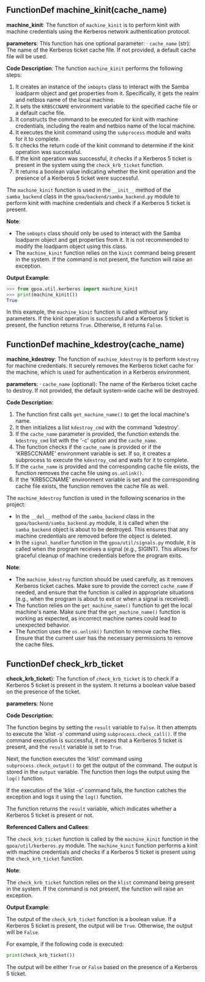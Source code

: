 ## FunctionDef machine_kinit(cache_name)
 **machine\_kinit**: The function of `machine_kinit` is to perform kinit with machine credentials using the Kerberos network authentication protocol.

**parameters**: This function has one optional parameter:
· `cache_name` (str): The name of the Kerberos ticket cache file. If not provided, a default cache file will be used.

**Code Description**:
The function `machine_kinit` performs the following steps:

1. It creates an instance of the `smbopts` class to interact with the Samba loadparm object and get properties from it. Specifically, it gets the realm and netbios name of the local machine.
2. It sets the `KRB5CCNAME` environment variable to the specified cache file or a default cache file.
3. It constructs the command to be executed for kinit with machine credentials, including the realm and netbios name of the local machine.
4. It executes the kinit command using the `subprocess` module and waits for it to complete.
5. It checks the return code of the kinit command to determine if the kinit operation was successful.
6. If the kinit operation was successful, it checks if a Kerberos 5 ticket is present in the system using the `check_krb_ticket` function.
7. It returns a boolean value indicating whether the kinit operation and the presence of a Kerberos 5 ticket were successful.

The `machine_kinit` function is used in the `__init__` method of the `samba_backend` class in the `gpoa/backend/samba_backend.py` module to perform kinit with machine credentials and check if a Kerberos 5 ticket is present.

**Note**:

* The `smbopts` class should only be used to interact with the Samba loadparm object and get properties from it. It is not recommended to modify the loadparm object using this class.
* The `machine_kinit` function relies on the `kinit` command being present in the system. If the command is not present, the function will raise an exception.

**Output Example**:
```python
>>> from gpoa.util.kerberos import machine_kinit
>>> print(machine_kinit())
True
```
In this example, the `machine_kinit` function is called without any parameters. If the kinit operation is successful and a Kerberos 5 ticket is present, the function returns `True`. Otherwise, it returns `False`.
## FunctionDef machine_kdestroy(cache_name)
 **machine\_kdestroy**: The function of `machine_kdestroy` is to perform `kdestroy` for machine credentials. It securely removes the Kerberos ticket cache for the machine, which is used for authentication in a Kerberos environment.

**parameters**:
· `cache_name` (optional): The name of the Kerberos ticket cache to destroy. If not provided, the default system-wide cache will be destroyed.

**Code Description**:
1. The function first calls `get_machine_name()` to get the local machine's name.
2. It then initializes a list `kdestroy_cmd` with the command 'kdestroy'.
3. If the `cache_name` parameter is provided, the function extends the `kdestroy_cmd` list with the '-c' option and the `cache_name`.
4. The function checks if the `cache_name` is provided or if the 'KRB5CCNAME' environment variable is set. If so, it creates a subprocess to execute the `kdestroy_cmd` and waits for it to complete.
5. If the `cache_name` is provided and the corresponding cache file exists, the function removes the cache file using `os.unlink()`.
6. If the 'KRB5CCNAME' environment variable is set and the corresponding cache file exists, the function removes the cache file as well.

The `machine_kdestroy` function is used in the following scenarios in the project:
- In the `__del__` method of the `samba_backend` class in the `gpoa/backend/samba_backend.py` module, it is called when the `samba_backend` object is about to be destroyed. This ensures that any machine credentials are removed before the object is deleted.
- In the `signal_handler` function in the `gpoa/util/signals.py` module, it is called when the program receives a signal (e.g., SIGINT). This allows for graceful cleanup of machine credentials before the program exits.

**Note**:
- The `machine_kdestroy` function should be used carefully, as it removes Kerberos ticket caches. Make sure to provide the correct `cache_name` if needed, and ensure that the function is called in appropriate situations (e.g., when the program is about to exit or when a signal is received).
- The function relies on the `get_machine_name()` function to get the local machine's name. Make sure that the `get_machine_name()` function is working as expected, as incorrect machine names could lead to unexpected behavior.
- The function uses the `os.unlink()` function to remove cache files. Ensure that the current user has the necessary permissions to remove the cache files.
## FunctionDef check_krb_ticket
 **check\_krb\_ticket**): The function of `check_krb_ticket` is to check if a Kerberos 5 ticket is present in the system. It returns a boolean value based on the presence of the ticket.

**parameters**: None

**Code Description**:

The function begins by setting the `result` variable to `False`. It then attempts to execute the 'klist -s' command using `subprocess.check_call()`. If the command execution is successful, it means that a Kerberos 5 ticket is present, and the `result` variable is set to `True`.

Next, the function executes the 'klist' command using `subprocess.check_output()` to get the output of the command. The output is stored in the `output` variable. The function then logs the output using the `log()` function.

If the execution of the 'klist -s' command fails, the function catches the exception and logs it using the `log()` function.

The function returns the `result` variable, which indicates whether a Kerberos 5 ticket is present or not.

**Referenced Callers and Callees**:

The `check_krb_ticket` function is called by the `machine_kinit` function in the `gpoa/util/kerberos.py` module. The `machine_kinit` function performs a kinit with machine credentials and checks if a Kerberos 5 ticket is present using the `check_krb_ticket` function.

**Note**:

The `check_krb_ticket` function relies on the `klist` command being present in the system. If the command is not present, the function will raise an exception.

**Output Example**:

The output of the `check_krb_ticket` function is a boolean value. If a Kerberos 5 ticket is present, the output will be `True`. Otherwise, the output will be `False`.

For example, if the following code is executed:
```python
print(check_krb_ticket())
```
The output will be either `True` or `False` based on the presence of a Kerberos 5 ticket.
